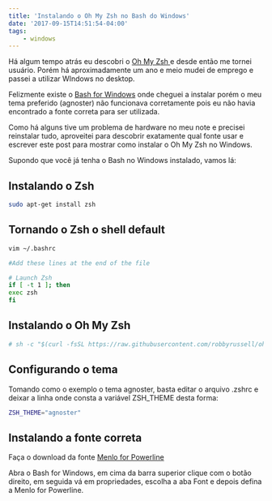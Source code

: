 ```yaml
---
title: 'Instalando o Oh My Zsh no Bash do Windows'
date: '2017-09-15T14:51:54-04:00'
tags:
    - windows
---
```


Há algum tempo atrás eu descobri o [Oh My Zsh ](http://ohmyz.sh)e desde então me tornei usuário. Porém há aproximadamente um ano e meio mudei de emprego e passei a utilizar WIndows no desktop.

Felizmente existe o [Bash for Windows](https://msdn.microsoft.com/en-us/commandline/wsl/install_guide) onde cheguei a instalar porém o meu tema preferido (agnoster) não funcionava corretamente pois eu não havia encontrado a fonte correta para ser utilizada.

Como há alguns tive um problema de hardware no meu note e precisei reinstalar tudo, aproveitei para descobrir exatamente qual fonte usar e escrever este post para mostrar como instalar o Oh My Zsh no Windows.

Supondo que você já tenha o Bash no Windows instalado, vamos lá:

## Instalando o Zsh

```bash
sudo apt-get install zsh
```

## Tornando o Zsh o shell default

```bash
vim ~/.bashrc

#Add these lines at the end of the file

# Launch Zsh
if [ -t 1 ]; then
exec zsh
fi
```

## Instalando o Oh My Zsh

```bash
# sh -c "$(curl -fsSL https://raw.githubusercontent.com/robbyrussell/oh-my-zsh/master/tools/install.sh)"
```

## Configurando o tema

Tomando como o exemplo o tema agnoster, basta editar o arquivo .zshrc e deixar a linha onde consta a variável ZSH\_THEME desta forma:

```bash
ZSH_THEME="agnoster"
```

## Instalando a fonte correta

Faça o download da fonte [Menlo for Powerline](https://github.com/abertsch/Menlo-for-Powerline/raw/master/Menlo%20for%20Powerline.ttf)

Abra o Bash for Windows, em cima da barra superior clique com o botão direito, em seguida vá em propriedades, escolha a aba Font e depois defina a Menlo for Powerline.
